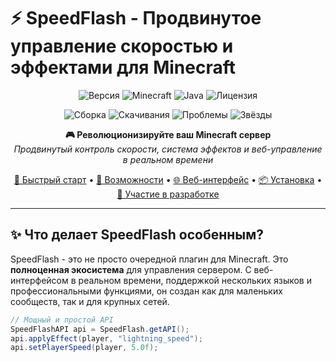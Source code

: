 # ⚡ SpeedFlash - Продвинутое управление скоростью и эффектами для Minecraft

<p align="center">
  <img src="https://img.shields.io/github/v/release/yourusername/SpeedFlash?style=for-the-badge&color=ff6b35" alt="Версия">
  <img src="https://img.shields.io/badge/Minecraft-1.21.1-purple?style=for-the-badge" alt="Minecraft">
  <img src="https://img.shields.io/badge/Java-21-orange?style=for-the-badge" alt="Java">
  <img src="https://img.shields.io/github/license/yourusername/SpeedFlash?style=for-the-badge" alt="Лицензия">
</p>

<p align="center">
  <img src="https://img.shields.io/github/actions/workflow/status/yourusername/SpeedFlash/maven.yml?style=flat-square&label=СБОРКА" alt="Сборка">
  <img src="https://img.shields.io/github/downloads/yourusername/SpeedFlash/total?style=flat-square&color=success" alt="Скачивания">
  <img src="https://img.shields.io/github/issues/yourusername/SpeedFlash?style=flat-square" alt="Проблемы">
  <img src="https://img.shields.io/github/stars/yourusername/SpeedFlash?style=flat-square" alt="Звёзды">
</p>

<div align="center">

**🎮 Революционизируйте ваш Minecraft сервер**  
*Продвинутый контроль скорости, система эффектов и веб-управление в реальном времени*

[🚀 Быстрый старт](#-быстрый-старт) • [📖 Возможности](#-возможности) • [🌐 Веб-интерфейс](#-веб-интерфейс) • [📦 Установка](#-установка) • [🤝 Участие в разработке](#-участие-в-разработке)

</div>

---

## ✨ Что делает SpeedFlash особенным?

SpeedFlash - это не просто очередной плагин для Minecraft. Это **полноценная экосистема** для управления сервером. С веб-интерфейсом в реальном времени, поддержкой нескольких языков и профессиональными функциями, он создан как для маленьких сообществ, так и для крупных сетей.

```java
// Мощный и простой API
SpeedFlashAPI api = SpeedFlash.getAPI();
api.applyEffect(player, "lightning_speed");
api.setPlayerSpeed(player, 5.0f);
